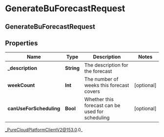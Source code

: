 # GenerateBuForecastRequest

## GenerateBuForecastRequest

## Properties

|Name | Type | Description | Notes|
|------------ | ------------- | ------------- | -------------|
| **_description** | **String** | The description for the forecast | |
| **weekCount** | **Int** | The number of weeks this forecast covers | [optional] |
| **canUseForScheduling** | **Bool** | Whether this forecast can be used for scheduling | [optional] |



_PureCloudPlatformClientV2@153.0.0_
